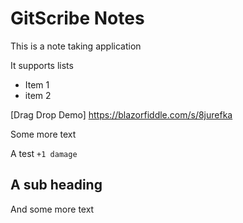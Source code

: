 <!--GSREFLQHDI8-->
# GitScribe Notes

This is a note taking application

It supports lists

* Item 1
* item 2

[Drag Drop Demo] https://blazorfiddle.com/s/8jurefka

[comment]: <> (a reference style link.)

<!--GSREFNZ6XZ6-->
Some more text
<!--GSREFYC3W4Q-->
A test
`+1 damage`<!--GSREFZ0LCRX-->
## A sub heading
<!--GSREF6XTQEG-->
And some more text

